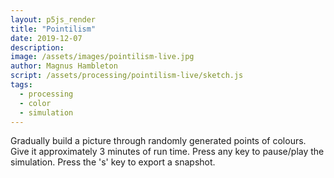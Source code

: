 ```yaml
---
layout: p5js_render
title: "Pointilism"
date: 2019-12-07
description: 
image: /assets/images/pointilism-live.jpg
author: Magnus Hambleton
script: /assets/processing/pointilism-live/sketch.js
tags: 
  - processing
  - color
  - simulation
---
```

Gradually build a picture through randomly generated points of colours. Give it approximately 3 minutes of run time. 
Press any key to pause/play the simulation. Press the 's' key to export a snapshot.